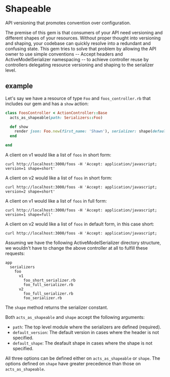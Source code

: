 # Shapeable

API versioning that promotes convention over configuration.

The premise of this gem is that consumers of your API need versioning and different shapes of your resources. Without proper thought into versioning and shaping, your codebase can quickly resolve into a redundant and confusing state. This gem tries to solve that problem by allowing the API owner to use simple conventions -- Accept headers and ActiveModelSerializer namespacing -- to achieve controller reuse by controllers delegating resource versioning and shaping to the serializer level.


## example


Let's say we have a resource of type `Foo` and `foos_controller.rb` that includes our gem and has a `show` action:

``` Ruby
class FoosController < ActionController::Base
  acts_as_shapeable(path: Serializers::Foo)

  def show
    render json: Foo.new(first_name: 'Shawn'), serializer: shape(default_version: 1, default_shape: 'short')
  end

end
```

A client on v1 would like a list of `foos` in short form:

`curl http://localhost:3000/foos -H 'Accept: application/javascript; version=1 shape=short'`

A client on v2 would like a list of `foos` in short form:

`curl http://localhost:3000/foos -H 'Accept: application/javascript; version=2 shape=short'`

A client on v1 would like a list of `foos` in full form:

`curl http://localhost:3000/foos -H 'Accept: application/javascript; version=1 shape=full'`

A client on v2 would like a list of `foos` in default form, in this case short:

`curl http://localhost:3000/foos -H 'Accept: application/javascript;`

Assuming we have the following ActiveModelSerializer directory structure, we wouldn't have to change the above controller at all to fulfill these requests:

```
app
  serializers
    foo
      v1
        foo_short_serializer.rb
        foo_full_serializer.rb
      v2
        foo_full_serializer.rb
        foo_serializer.rb
```


The `shape` method returns the serializer constant.

Both `acts_as_shapeable` and `shape` accept the following arguments:

* `path`: The top level module where the serializers are defined (required).
* `default_version`: The default version in cases where the header is not specified.
* `default_shape`: The deafault shape in cases where the shape is not specified.

All three options can be defined either on `acts_as_shapeable` or `shape`. The options defined on `shape` have greater precedence than those on `acts_as_shapeable`.
